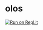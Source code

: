 # olos
[![Run on Repl.it](https://repl.it/badge/github/gkgoat/olos)](https://repl.it/github/gkgoat/olos)